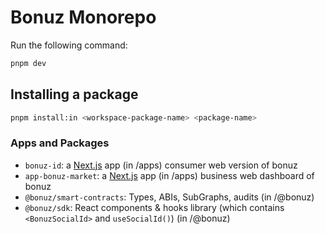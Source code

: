 # Bonuz Monorepo

Run the following command:

```sh
pnpm dev
```

## Installing a package

```bash
pnpm install:in <workspace-package-name> <package-name>
```

### Apps and Packages

- `bonuz-id`: a [Next.js](https://nextjs.org/) app (in /apps) consumer web version of bonuz
- `app-bonuz-market`: a [Next.js](https://nextjs.org/) app (in /apps) business web dashboard of bonuz
- `@bonuz/smart-contracts`: Types, ABIs, SubGraphs, audits (in /@bonuz)
- `@bonuz/sdk`: React components & hooks library (which contains `<BonuzSocialId>` and `useSocialId()`) (in /@bonuz)
